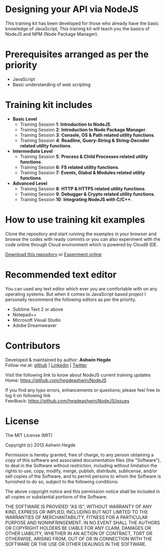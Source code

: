 Designing your API via NodeJS
=============================
This training kit has been developed for those who already have the basic knowledge of JavaScript; This training kit will teach you the basics of NodeJS and NPM (Node Package Manager).

Prerequisites arranged as per the priority 
==========================================
<ul>  
  <li>JavaScript</li>
  <li>Basic understanding of web scripting</li>
</ul>

Training kit includes
=====================
<ul>
  <li><strong>Basic Level</strong>
    <ul>
      <li>Training Session <strong>1</strong>: <strong>Introduction to NodeJS</strong>.</li>
      <li>Training Session <strong>2</strong>: <strong>Introduction to Node Package Manager</strong>.</li>
      <li>Training Session <strong>3</strong>: <strong>Console, OS & Path related utility functions</strong>.</li>
      <li>Training Session <strong>4</strong>: <strong>Readline, Query-String & String-Decoder related utility functions</strong>.</li>
    </ul>
  </li>
  <li><strong>Intermediate Level</strong>
    <ul>
      <li>Training Session <strong>5</strong>: <strong>Process & Child Processes related utility functions</strong>.</li>
      <li>Training Session <strong>6</strong>: <strong>FS related utility functions</strong>.</li>
      <li>Training Session <strong>7</strong>: <strong>Events, Glabal & Modules related utility functions</strong>.</li>
    </ul>
  </li>
  <li><strong>Advanced Level</strong>
    <ul>
      <li>Training Session <strong>8</strong>: <strong>HTTP & HTTPS related utility functions</strong>.</li>
      <li>Training Session <strong>9</strong>: <strong>Debugger & Crypto related utility functions</strong>.</li>
      <li>Training Session <strong>10</strong>: <strong>Integrating NodeJS with C/C++</strong>.</li>
    </ul>
  </li>
</ul>

How to use training kit examples
================================
Clone the repository and start running the examples in your browser and browse the codes with ready commits or 
you can also experiment with the code online through Cloud environment which is powered by Cloud9 IDE.

<a href="https://github.com/hegdeashwin/NodeJS/archive/master.zip" target="_blank">Download this repository</a> or <a href="http://c9.io/hegdeashwin/nodejs-git" target="_blank">Experiment online</a>


Recommended text editor
=======================
You can used any text editor which ever you are comfortable with on any operating systems.
But when it comes to JavaScript based project I personally recommend the following editors
as per the priority.
<ul>
  <li>Sublime Text 2 or above</li>
  <li>Notepad++</li>  
  <li>Microsoft Visual Studio</li>
  <li>Adobe Dreamweaver</li>
</ul>

Contributors
============
Developed &amp; maintained by author: <b>Ashwin Hegde</b><br>
Follow me at: <a href="https://github.com/hegdeashwin" target="_blank">github</a> | <a href="http://in.linkedin.com/in/hegdeashwin" target="_blank">Linkedin</a> | <a href="https://twitter.com/hegdeashwin3" target="_blank">Twitter</a>

Visit the following link to know about NodeJS current training updates<br>
Home: <a href="https://github.com/hegdeashwin/NodeJS" target="_blank">https://github.com/hegdeashwin/NodeJS</a>
  
If you find any typo errors, enhancements or questions; please feel free to log it on following link<br>
Feedback: <a href="https://github.com/hegdeashwin/NodeJS/issues" target="_blank">https://github.com/hegdeashwin/NodeJS/issues</a>

License
=======
The MIT License (MIT)

Copyright (c) 2013 Ashwin Hegde

Permission is hereby granted, free of charge, to any person obtaining a copy of
this software and associated documentation files (the "Software"), to deal in
the Software without restriction, including without limitation the rights to
use, copy, modify, merge, publish, distribute, sublicense, and/or sell copies of
the Software, and to permit persons to whom the Software is furnished to do so,
subject to the following conditions:

The above copyright notice and this permission notice shall be included in all
copies or substantial portions of the Software.

THE SOFTWARE IS PROVIDED "AS IS", WITHOUT WARRANTY OF ANY KIND, EXPRESS OR
IMPLIED, INCLUDING BUT NOT LIMITED TO THE WARRANTIES OF MERCHANTABILITY, FITNESS
FOR A PARTICULAR PURPOSE AND NONINFRINGEMENT. IN NO EVENT SHALL THE AUTHORS OR
COPYRIGHT HOLDERS BE LIABLE FOR ANY CLAIM, DAMAGES OR OTHER LIABILITY, WHETHER
IN AN ACTION OF CONTRACT, TORT OR OTHERWISE, ARISING FROM, OUT OF OR IN
CONNECTION WITH THE SOFTWARE OR THE USE OR OTHER DEALINGS IN THE SOFTWARE.

